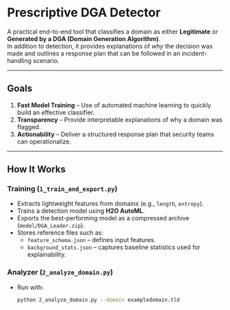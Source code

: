 # Prescriptive DGA Detector

A practical end-to-end tool that classifies a domain as either **Legitimate** or **Generated by a DGA (Domain Generation Algorithm)**.  
In addition to detection, it provides explanations of *why* the decision was made and outlines a response plan that can be followed in an incident-handling scenario.

---

## Goals

1. **Fast Model Training** – Use of automated machine learning to quickly build an effective classifier.  
2. **Transparency** – Provide interpretable explanations of why a domain was flagged.  
3. **Actionability** – Deliver a structured response plan that security teams can operationalize.

---

## How It Works

### Training (`1_train_and_export.py`)
- Extracts lightweight features from domains (e.g., `length`, `entropy`).  
- Trains a detection model using **H2O AutoML**.  
- Exports the best-performing model as a compressed archive (`model/DGA_Leader.zip`).  
- Stores reference files such as:
  - `feature_schema.json` – defines input features.  
  - `background_stats.json` – captures baseline statistics used for explainability.

### Analyzer (`2_analyze_domain.py`)
- Run with:
  ```cmd
  python 2_analyze_domain.py --domain exampledomain.tld

